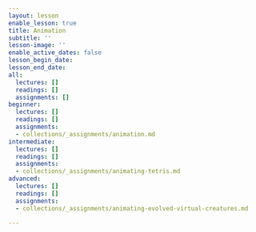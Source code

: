 ```yaml
---
layout: lesson
enable_lesson: true
title: Animation
subtitle: ''
lesson-image: ''
enable_active_dates: false
lesson_begin_date: 
lesson_end_date: 
all:
  lectures: []
  readings: []
  assignments: []
beginner:
  lectures: []
  readings: []
  assignments:
  - collections/_assignments/animation.md
intermediate:
  lectures: []
  readings: []
  assignments:
  - collections/_assignments/animating-tetris.md
advanced:
  lectures: []
  readings: []
  assignments:
  - collections/_assignments/animating-evolved-virtual-creatures.md

---
```

